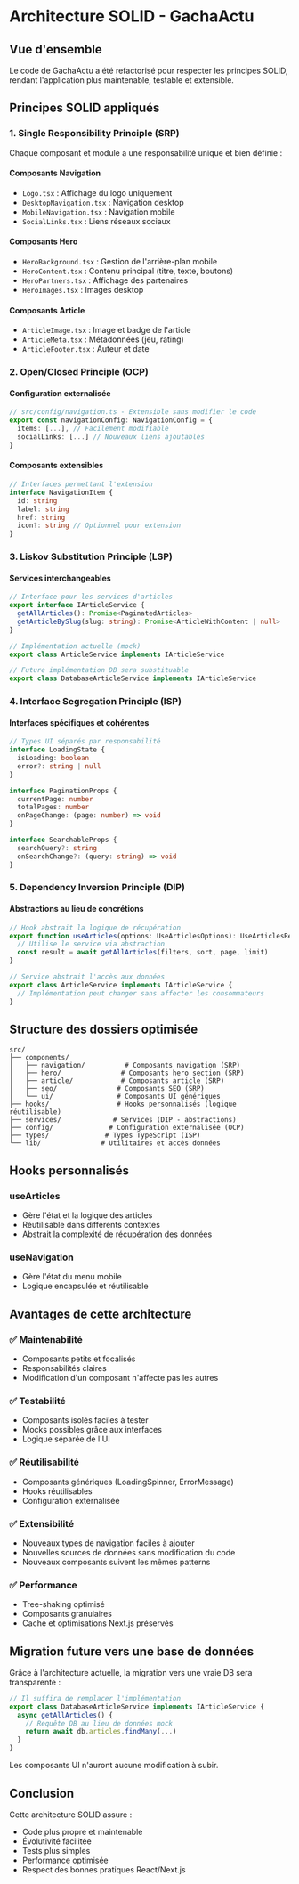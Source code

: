 # Architecture SOLID - GachaActu

## Vue d'ensemble

Le code de GachaActu a été refactorisé pour respecter les principes SOLID, rendant l'application plus maintenable, testable et extensible.

## Principes SOLID appliqués

### 1. Single Responsibility Principle (SRP)

Chaque composant et module a une responsabilité unique et bien définie :

#### Composants Navigation
- `Logo.tsx` : Affichage du logo uniquement
- `DesktopNavigation.tsx` : Navigation desktop
- `MobileNavigation.tsx` : Navigation mobile
- `SocialLinks.tsx` : Liens réseaux sociaux

#### Composants Hero
- `HeroBackground.tsx` : Gestion de l'arrière-plan mobile
- `HeroContent.tsx` : Contenu principal (titre, texte, boutons)
- `HeroPartners.tsx` : Affichage des partenaires
- `HeroImages.tsx` : Images desktop

#### Composants Article
- `ArticleImage.tsx` : Image et badge de l'article
- `ArticleMeta.tsx` : Métadonnées (jeu, rating)
- `ArticleFooter.tsx` : Auteur et date

### 2. Open/Closed Principle (OCP)

#### Configuration externalisée
```typescript
// src/config/navigation.ts - Extensible sans modifier le code
export const navigationConfig: NavigationConfig = {
  items: [...], // Facilement modifiable
  socialLinks: [...] // Nouveaux liens ajoutables
}
```

#### Composants extensibles
```typescript
// Interfaces permettant l'extension
interface NavigationItem {
  id: string
  label: string
  href: string
  icon?: string // Optionnel pour extension
}
```

### 3. Liskov Substitution Principle (LSP)

#### Services interchangeables
```typescript
// Interface pour les services d'articles
export interface IArticleService {
  getAllArticles(): Promise<PaginatedArticles>
  getArticleBySlug(slug: string): Promise<ArticleWithContent | null>
}

// Implémentation actuelle (mock)
export class ArticleService implements IArticleService

// Future implémentation DB sera substituable
export class DatabaseArticleService implements IArticleService
```

### 4. Interface Segregation Principle (ISP)

#### Interfaces spécifiques et cohérentes
```typescript
// Types UI séparés par responsabilité
interface LoadingState {
  isLoading: boolean
  error?: string | null
}

interface PaginationProps {
  currentPage: number
  totalPages: number
  onPageChange: (page: number) => void
}

interface SearchableProps {
  searchQuery?: string
  onSearchChange?: (query: string) => void
}
```

### 5. Dependency Inversion Principle (DIP)

#### Abstractions au lieu de concrétions
```typescript
// Hook abstrait la logique de récupération
export function useArticles(options: UseArticlesOptions): UseArticlesReturn {
  // Utilise le service via abstraction
  const result = await getAllArticles(filters, sort, page, limit)
}

// Service abstrait l'accès aux données
export class ArticleService implements IArticleService {
  // Implémentation peut changer sans affecter les consommateurs
}
```

## Structure des dossiers optimisée

```
src/
├── components/
│   ├── navigation/          # Composants navigation (SRP)
│   ├── hero/               # Composants hero section (SRP)
│   ├── article/            # Composants article (SRP)
│   ├── seo/               # Composants SEO (SRP)
│   └── ui/                # Composants UI génériques
├── hooks/                 # Hooks personnalisés (logique réutilisable)
├── services/             # Services (DIP - abstractions)
├── config/              # Configuration externalisée (OCP)
├── types/              # Types TypeScript (ISP)
└── lib/               # Utilitaires et accès données
```

## Hooks personnalisés

### useArticles
- Gère l'état et la logique des articles
- Réutilisable dans différents contextes
- Abstrait la complexité de récupération des données

### useNavigation
- Gère l'état du menu mobile
- Logique encapsulée et réutilisable

## Avantages de cette architecture

### ✅ Maintenabilité
- Composants petits et focalisés
- Responsabilités claires
- Modification d'un composant n'affecte pas les autres

### ✅ Testabilité
- Composants isolés faciles à tester
- Mocks possibles grâce aux interfaces
- Logique séparée de l'UI

### ✅ Réutilisabilité
- Composants génériques (LoadingSpinner, ErrorMessage)
- Hooks réutilisables
- Configuration externalisée

### ✅ Extensibilité
- Nouveaux types de navigation faciles à ajouter
- Nouvelles sources de données sans modification du code
- Nouveaux composants suivent les mêmes patterns

### ✅ Performance
- Tree-shaking optimisé
- Composants granulaires
- Cache et optimisations Next.js préservés

## Migration future vers une base de données

Grâce à l'architecture actuelle, la migration vers une vraie DB sera transparente :

```typescript
// Il suffira de remplacer l'implémentation
export class DatabaseArticleService implements IArticleService {
  async getAllArticles() {
    // Requête DB au lieu de données mock
    return await db.articles.findMany(...)
  }
}
```

Les composants UI n'auront aucune modification à subir.

## Conclusion

Cette architecture SOLID assure :
- Code plus propre et maintenable
- Évolutivité facilitée
- Tests plus simples
- Performance optimisée
- Respect des bonnes pratiques React/Next.js